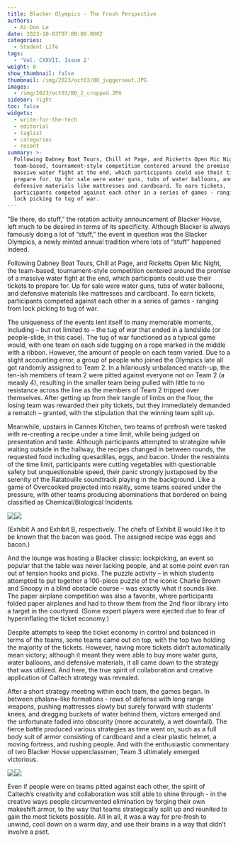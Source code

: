 ```yaml
---
title: Blacker Olympics - The Frosh Perspective
authors:
  - Ai-Dan Le
date: 2023-10-03T07:00:00.000Z
categories:
  - Student Life
tags:
  - 'Vol. CXXVII, Issue 2'
weight: 0
show_thumbnail: false
thumbnail: /img/2023/oct03/BO_juggernaut.JPG
images:
  - /img/2023/oct03/BO_2_cropped.JPG
sidebar: right
toc: false
widgets:
  - write-for-the-tech
  - editorial
  - taglist
  - categories
  - recent
summary: >-
  Following Dabney Boat Tours, Chill at Page, and Ricketts Open Mic Night, the
  team-based, tournament-style competition centered around the promise of a
  massive water fight at the end, which participants could use their tickets to
  prepare for. Up for sale were water guns, tubs of water balloons, and
  defensive materials like mattresses and cardboard. To earn tickets,
  participants competed against each other in a series of games - ranging from
  lock picking to tug of war.
---
```


“Be there, do stuff,” the rotation activity announcement of Blacker Hovse, left much to be desired in terms of its specificity. Although Blacker is always famously doing a lot of “stuff,” the event in question was the Blacker Olympics, a newly minted annual tradition where lots of “stuff” happened indeed. 

&#x9;Following Dabney Boat Tours, Chill at Page, and Ricketts Open Mic Night, the team-based, tournament-style competition centered around the promise of a massive water fight at the end, which participants could use their tickets to prepare for. Up for sale were water guns, tubs of water balloons, and defensive materials like mattresses and cardboard. To earn tickets, participants competed against each other in a series of games - ranging from lock picking to tug of war.

&#x9;The uniqueness of the events lent itself to many memorable moments, including – but not limited to – the tug of war that ended in a landslide (or people-slide, in this case). The tug of war functioned as a typical game would, with one team on each side tugging on a rope marked in the middle with a ribbon. However, the amount of people on each team varied. Due to a slight accounting error, a group of people who joined the Olympics late all got randomly assigned to Team 2. In a hilariously unbalanced match-up, the ten-ish members of team 2 were pitted against everyone not on Team 2 (a measly 4), resulting in the smaller team being pulled with little to no resistance across the line as the members of Team 2 tripped over themselves. After getting up from their tangle of limbs on the floor, the losing team was rewarded their pity tickets, but they immediately demanded a rematch – granted, with the stipulation that the winning team split up.

&#x9;Meanwhile, upstairs in Cannes Kitchen, two teams of prefrosh were tasked with re-creating a recipe under a time limit, while being judged on presentation and taste. Although participants attempted to strategize while waiting outside in the hallway, the recipes changed in between rounds, the requested food including quesadillas, eggs, and bacon. Under the restraints of the time limit, participants were cutting vegetables with questionable safety but unquestionable speed, their panic strongly juxtaposed by the serenity of the Ratatouille soundtrack playing in the background. Like a game of Overcooked projected into reality, some teams soared under the pressure, with other teams producing abominations that bordered on being classified as Chemical/Biological Incidents.

![](/img/2023/oct03/exhibita.png)![](/img/2023/oct03/exhibitb.png)

(Exhibit A and Exhibit B, respectively. The chefs of Exhibit B would like it to be known that the bacon was good. The assigned recipe was eggs and bacon.)

&#x9;And the lounge was hosting a Blacker classic: lockpicking, an event so popular that the table was never lacking people, and at some point even ran out of tension hooks and picks. The puzzle activity – in which students attempted to put together a 100-piece puzzle of the iconic Charlie Brown and Snoopy in a blind obstacle course – was exactly what it sounds like. The paper airplane competition was also a favorite, where participants folded paper airplanes and had to throw them from the 2nd floor library into a target in the courtyard. (Some expert players were ejected due to fear of hyperinflating the ticket economy.)

&#x9;Despite attempts to keep the ticket economy in control and balanced in terms of the teams, some teams came out on top, with the top two holding the majority of the tickets. However, having more tickets didn’t automatically mean victory; although it meant they were able to buy more water guns, water balloons, and defensive materials, it all came down to the strategy that was utilized. And here, the true spirit of collaboration and creative application of Caltech strategy was revealed. 

After a short strategy meeting within each team, the games began. In between phalanx-like formations - rows of defense with long range weapons, pushing mattresses slowly but surely forward with students’ knees, and dragging buckets of water behind them, victors emerged and the unfortunate faded into obscurity (more accurately, a wet downfall). The fierce battle produced various strategies as time went on, such as a full body suit of armor consisting of cardboard and a clear plastic helmet, a moving fortress, and rushing people. And with the enthusiastic commentary of two Blacker Hovse upperclassmen, Team 3 ultimately emerged victorious.

![](/img/2023/oct03/BO_2_cropped.JPG)![](/img/2023/oct03/BO_juggernaut.JPG)

&#x9;Even if people were on teams pitted against each other, the spirit of Caltech’s creativity and collaboration was still able to shine through - in the creative ways people circumvented elimination by forging their own makeshift armor, to the way that teams strategically split up and reunited to gain the most tickets possible. All in all, it was a way for pre-frosh to unwind, cool down on a warm day, and use their brains in a way that didn’t involve a pset.
